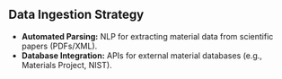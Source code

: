 ## Data Ingestion Strategy
- **Automated Parsing:** NLP for extracting material data from scientific papers (PDFs/XML).
- **Database Integration:** APIs for external material databases (e.g., Materials Project, NIST).
